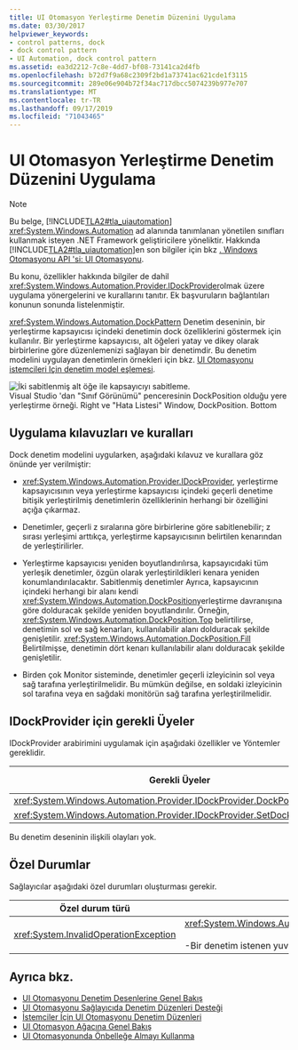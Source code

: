 ```yaml
---
title: UI Otomasyon Yerleştirme Denetim Düzenini Uygulama
ms.date: 03/30/2017
helpviewer_keywords:
- control patterns, dock
- dock control pattern
- UI Automation, dock control pattern
ms.assetid: ea3d2212-7c8e-4dd7-bf08-73141ca2d4fb
ms.openlocfilehash: b72d7f9a68c2309f2bd1a73741ac621cde1f3115
ms.sourcegitcommit: 289e06e904b72f34ac717dbcc5074239b977e707
ms.translationtype: MT
ms.contentlocale: tr-TR
ms.lasthandoff: 09/17/2019
ms.locfileid: "71043465"
---
```

# <a name="implementing-the-ui-automation-dock-control-pattern"></a>UI Otomasyon Yerleştirme Denetim Düzenini Uygulama
> [!NOTE]
> Bu belge, [!INCLUDE[TLA2#tla_uiautomation](../../../includes/tla2sharptla-uiautomation-md.md)] <xref:System.Windows.Automation> ad alanında tanımlanan yönetilen sınıfları kullanmak isteyen .NET Framework geliştiricilere yöneliktir. Hakkında [!INCLUDE[TLA2#tla_uiautomation](../../../includes/tla2sharptla-uiautomation-md.md)]en son bilgiler için bkz [. Windows Otomasyonu API 'si: UI Otomasyonu](https://go.microsoft.com/fwlink/?LinkID=156746).  
  
 Bu konu, özellikler hakkında bilgiler de dahil <xref:System.Windows.Automation.Provider.IDockProvider>olmak üzere uygulama yönergelerini ve kurallarını tanıtır. Ek başvuruların bağlantıları konunun sonunda listelenmiştir.  
  
 <xref:System.Windows.Automation.DockPattern> Denetim deseninin, bir yerleştirme kapsayıcısı içindeki denetimin dock özelliklerini göstermek için kullanılır. Bir yerleştirme kapsayıcısı, alt öğeleri yatay ve dikey olarak birbirlerine göre düzenlemenizi sağlayan bir denetimdir. Bu denetim modelini uygulayan denetimlerin örnekleri için bkz. [UI Otomasyonu istemcileri Için denetim model eşlemesi](control-pattern-mapping-for-ui-automation-clients.md).  
  
 ![İki sabitlenmiş alt öğe ile kapsayıcıyı sabitleme.](./media/uia-dockpattern-dockingexample.PNG "UIA_DockPattern_DockingExample")  
Visual Studio 'dan "Sınıf Görünümü" penceresinin DockPosition olduğu yere yerleştirme örneği. Right ve "Hata Listesi" Window, DockPosition. Bottom  
  
<a name="Implementation_Guidelines_and_Conventions"></a>   
## <a name="implementation-guidelines-and-conventions"></a>Uygulama kılavuzları ve kuralları  
 Dock denetim modelini uygularken, aşağıdaki kılavuz ve kurallara göz önünde yer verilmiştir:  
  
- <xref:System.Windows.Automation.Provider.IDockProvider>, yerleştirme kapsayıcısının veya yerleştirme kapsayıcısı içindeki geçerli denetime bitişik yerleştirilmiş denetimlerin özelliklerinin herhangi bir özelliğini açığa çıkarmaz.  
  
- Denetimler, geçerli z sıralarına göre birbirlerine göre sabitlenebilir; z sırası yerleşimi arttıkça, yerleştirme kapsayıcısının belirtilen kenarından de yerleştirilirler.  
  
- Yerleştirme kapsayıcısı yeniden boyutlandırılırsa, kapsayıcıdaki tüm yerleşik denetimler, özgün olarak yerleştirildikleri kenara yeniden konumlandırılacaktır. Sabitlenmiş denetimler Ayrıca, kapsayıcının içindeki herhangi bir alanı kendi <xref:System.Windows.Automation.DockPosition>yerleştirme davranışına göre dolduracak şekilde yeniden boyutlandırılır. Örneğin, <xref:System.Windows.Automation.DockPosition.Top> belirtilirse, denetimin sol ve sağ kenarları, kullanılabilir alanı dolduracak şekilde genişletilir. <xref:System.Windows.Automation.DockPosition.Fill> Belirtilmişse, denetimin dört kenarı kullanılabilir alanı dolduracak şekilde genişletilir.  
  
- Birden çok Monitor sisteminde, denetimler geçerli izleyicinin sol veya sağ tarafına yerleştirilmelidir. Bu mümkün değilse, en soldaki izleyicinin sol tarafına veya en sağdaki monitörün sağ tarafına yerleştirilmelidir.  
  
<a name="Required_Members_for_IDockProvider"></a>   
## <a name="required-members-for-idockprovider"></a>IDockProvider için gerekli Üyeler  
 IDockProvider arabirimini uygulamak için aşağıdaki özellikler ve Yöntemler gereklidir.  
  
|Gerekli Üyeler|Üye türü|Notlar|  
|----------------------|-----------------|-----------|  
|<xref:System.Windows.Automation.Provider.IDockProvider.DockPosition%2A>|Özellik|Yok.|  
|<xref:System.Windows.Automation.Provider.IDockProvider.SetDockPosition%2A>|Yöntem|Yok.|  
  
 Bu denetim deseninin ilişkili olayları yok.  
  
<a name="Exceptions"></a>   
## <a name="exceptions"></a>Özel Durumlar  
 Sağlayıcılar aşağıdaki özel durumları oluşturması gerekir.  
  
|Özel durum türü|Koşul|  
|--------------------|---------------|  
|<xref:System.InvalidOperationException>|<xref:System.Windows.Automation.Provider.IDockProvider.SetDockPosition%2A><br /><br /> -Bir denetim istenen yuva stilini yürütemediğinde.|  
  
## <a name="see-also"></a>Ayrıca bkz.

- [UI Otomasyonu Denetim Desenlerine Genel Bakış](ui-automation-control-patterns-overview.md)
- [UI Otomasyonu Sağlayıcıda Denetim Düzenleri Desteği](support-control-patterns-in-a-ui-automation-provider.md)
- [İstemciler İçin UI Otomasyonu Denetim Düzenleri](ui-automation-control-patterns-for-clients.md)
- [UI Otomasyon Ağacına Genel Bakış](ui-automation-tree-overview.md)
- [UI Otomasyonunda Önbelleğe Almayı Kullanma](use-caching-in-ui-automation.md)
